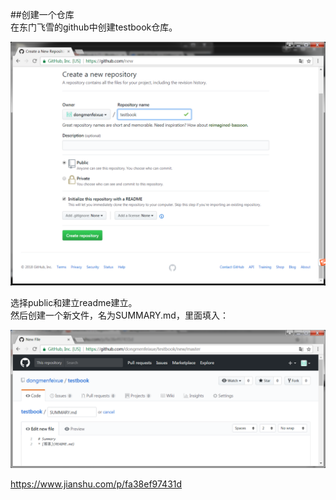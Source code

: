 ##创建一个仓库  
在东门飞雪的github中创建testbook仓库。

![](img/20180210222835.png)  
  
选择public和建立readme建立。  
然后创建一个新文件，名为SUMMARY.md，里面填入：  

![](img/20180210225658.png)  
  
https://www.jianshu.com/p/fa38ef97431d 
